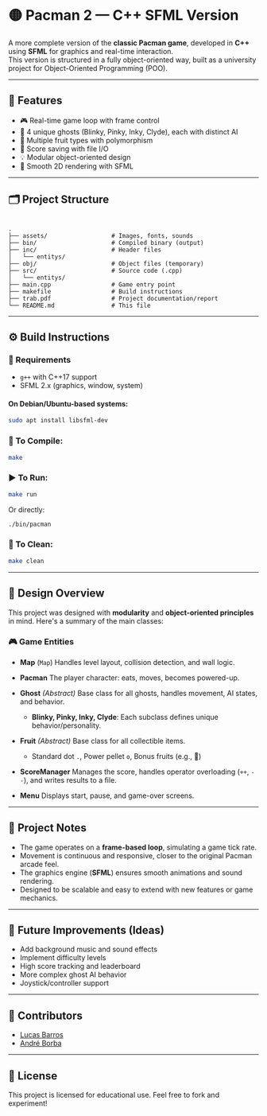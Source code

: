 # 🟡 Pacman 2 — C++ SFML Version

A more complete version of the **classic Pacman game**, developed in **C++** using **SFML** for graphics and real-time interaction.  
This version is structured in a fully object-oriented way, built as a university project for Object-Oriented Programming (POO).

---

## 🧱 Features

- 🎮 Real-time game loop with frame control
- 👻 4 unique ghosts (Blinky, Pinky, Inky, Clyde), each with distinct AI
- 🍒 Multiple fruit types with polymorphism
- 💾 Score saving with file I/O
- 💡 Modular object-oriented design
- 🎨 Smooth 2D rendering with SFML

---

## 🗂️ Project Structure

```

.
├── assets/                  # Images, fonts, sounds
├── bin/                     # Compiled binary (output)
├── inc/                     # Header files
│   └── entitys/
├── obj/                     # Object files (temporary)
├── src/                     # Source code (.cpp)
│   └── entitys/
├── main.cpp                 # Game entry point
├── makefile                 # Build instructions
├── trab.pdf                 # Project documentation/report
└── README.md                # This file

````

---

## ⚙️ Build Instructions

### 🔧 Requirements

- `g++` with C++17 support
- SFML 2.x (graphics, window, system)

#### On Debian/Ubuntu-based systems:

```bash
sudo apt install libsfml-dev
````

### 🧪 To Compile:

```bash
make
```

### ▶️ To Run:

```bash
make run
```

Or directly:

```bash
./bin/pacman
```

### 🧹 To Clean:

```bash
make clean
```

---

## 🧠 Design Overview

This project was designed with **modularity** and **object-oriented principles** in mind. Here's a summary of the main classes:

### 🎮 Game Entities

* **Map** (`Map`)
  Handles level layout, collision detection, and wall logic.

* **Pacman**
  The player character: eats, moves, becomes powered-up.

* **Ghost** *(Abstract)*
  Base class for all ghosts, handles movement, AI states, and behavior.

  * **Blinky, Pinky, Inky, Clyde**:
    Each subclass defines unique behavior/personality.

* **Fruit** *(Abstract)*
  Base class for all collectible items.

  * Standard dot `.`, Power pellet `o`, Bonus fruits (e.g., 🍒)

* **ScoreManager**
  Manages the score, handles operator overloading (`++`, `--`), and writes results to a file.

* **Menu**
  Displays start, pause, and game-over screens.

---

## 📝 Project Notes

* The game operates on a **frame-based loop**, simulating a game tick rate.
* Movement is continuous and responsive, closer to the original Pacman arcade feel.
* The graphics engine (**SFML**) ensures smooth animations and sound rendering.
* Designed to be scalable and easy to extend with new features or game mechanics.

---

## 📌 Future Improvements (Ideas)

* Add background music and sound effects
* Implement difficulty levels
* High score tracking and leaderboard
* More complex ghost AI behavior
* Joystick/controller support

---

## 👥 Contributors

* [Lucas Barros](https://github.com/lucasbarros01)
* [André Borba](https://github.com/AndreBorba)

---

## 📄 License

This project is licensed for educational use. Feel free to fork and experiment!
